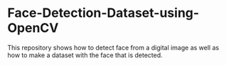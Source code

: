 # Face-Detection-Dataset-using-OpenCV
This repository shows how to detect face from a digital image as well as how to make a dataset with the face that is detected.
